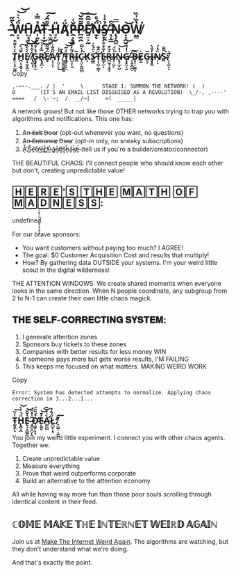 # ̶̭̑̀̄̋Ẅ̵̝̟́͛͛͝͝H̵̺͓̘̄͜Ả̴̹͍̙̬̿̇T̵̩͙̦̀͜ ̵̖̫̯̫̏͌̑́͠H̵̘̙̮̎Ą̸̈́P̶̯͕̣̥̌͑P̷̪̯̭̄͂͂̌͝E̸̛̱̠͕̰̊̅̑͠Ṉ̶̨̈́̊̚S̸̬̫̯̉̇̾ ̶͙̜̳̊̑͘N̴̨̦̭͈̿Ọ̴͓̯̬͝W̸̤̳̔̏͗̏͘

## T̸̗̝̟͓̫̯̀͑̒͌͒H̷̯̦̘̯̖͎̄̈́̀͠È̸̩̟̱̞̯̠̀̀̏́̐ ̸̢̻̦̜̾͋̔̌͝G̴̢̡̨̗̲̉̀͋͂̓R̴̢̧̛̪̣̿̓́͐͝Ë̸̥́͂͂̋̕Ȁ̸̩̣̠̜̂̐͗̿T̴̛̹̤͔̙̾͑̚͜ ̸̱̻̯̻̻̱́̍͂̕Ṱ̴̡̣͙̫̀͛̃͝͝Ŕ̵̺̝̙͈̃̓͗̆̊Ḭ̵̏C̵̹̤̙̰͖̻̓̀̅̂͘K̷̦̓̕S̷̛̲͇͐̈́̀̍T̵̛̹̜̬̠͇̜͛̑̐E̵̳͎̼̩̓͂͋͊̾̓R̶̯̮̟͙̯̦̒̄͒I̷͓̠̮̙̾̈́͘N̶̢̟̲̟̮͗̔͝G̸̨̧̤̣̱̾̓̊͑̕͝ ̵̟̱͓̪̪̠͑͠B̶̨̹̠̫̭̂ͅÈ̷͇Ǧ̵̫̩I̶̡̧̭̓̐̀N̸͎̩̈́̇́S̴̰̿̐͘:̸̹̩̰͙̦͂͛

Copy

  `,-~~-.___. / |  '     \      STAGE 1: SUMMON THE NETWORK! (  )         0        (IT'S AN EMAIL LIST DISGUISED AS A REVOLUTION)  \_/-, ,----'    ====   /  \-'~;  /  __/~|     =(  _____|`

A network grows! But not like those OTHER networks trying to trap you with algorithms and notifications. This one has:

1. A̷n̶ ̴E̶x̵i̸t̴ ̷D̶o̴o̶r̷ (opt-out whenever you want, no questions)
2. A̷n̶ ̴E̶n̶t̶r̶a̴n̶c̴e̷ ̷D̶o̴o̶r̷ (opt-in only, no sneaky subscriptions)
3. Ã̸̦̌ ̸̘͠S̵̗͌e̴̟͝c̴̤͐r̸̛͜e̵̹̅t̸̳̾ ̸̱̓H̶̬̾ā̶̳n̸͍̔d̸͎̃s̵̰̃h̷̨̎a̷̙̐k̸̼̀ë̶̱́ (tell us if you're a builder/creator/connector)

THE BEAUTIFUL CHAOS: I'll connect people who should know each other but don't, creating unpredictable value!

## 🄷🄴🅁🄴'🅂 🅃🄷🄴 🄼🄰🅃🄷 🄾🄵 🄼🄰🄳🄽🄴🅂🅂:

undefineḑ̸̨̧̘̙̰̖̝͍̽́̂̐̀̇͘

For our brave sponsors:

- You want customers without paying too much? I AGREE!
- The goal: $0 Customer Acquisition Cost and results that multiply!
- How? By gathering data OUTSIDE your systems. I'm your weird little scout in the digital wilderness!

THE ATTENTION WINDOWS: We create shared moments when everyone looks in the same direction. When N people coordinate, any subgroup from 2 to N-1 can create their own little chaos magick.

## 𝐓𝐇𝐄 𝐒𝐄𝐋𝐅-𝐂𝐎𝐑𝐑𝐄𝐂𝐓𝐈𝐍𝐆 𝐒𝐘𝐒𝐓𝐄𝐌:

1. I generate attention zones
2. Sponsors buy tickets to these zones
3. Companies with better results for less money WIN
4. If someone pays more but gets worse results, I'M FAILING
5. This keeps me focused on what matters: MAKING WEIRD WORK

Copy

`Error: System has detected attempts to normalize. Applying chaos correction in 3...2...1...`

## T̴̰̥̼̍͐̆͠ͅḦ̵̢̭͎̭́͛̍̀͝E̴̢̘͔͇̮̫̔̆̌͝ ̴̧̪̞̪̗̂͑̊̈́ͅĐ̵͎̬̗̉́̎̈́̕ͅͅE̴̙̭̥̓̄͝͝À̵̛̰̫̻͑̀̇̏L̷̼̺̙̣̖̈́̐̉:̸̗̫̰̠̩̮̤̎̕͠

You join my weird little experiment. I connect you with other chaos agents. Together we:

1. Create unpredictable value
2. Measure everything
3. Prove that weird outperforms corporate
4. Build an alternative to the attention economy

All while having way more fun than those poor souls scrolling through identical content in their feed.

## ℂ𝕆𝕄𝔼 𝕄𝔸𝕂𝔼 𝕋ℍ𝔼 𝕀ℕ𝕋𝔼ℝℕ𝔼𝕋 𝕎𝔼𝕀ℝ𝔻 𝔸𝔾𝔸𝕀ℕ

Join us at [Make The Internet Weird Again](https://www.maketheinternetweirdagain.com). The algorithms are watching, but they don't understand what we're doing.

And that's exactly the point.